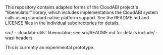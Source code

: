 This repository contains adapted forms of the CloudABI project's "libemulator"
library, which includes implementations the CloudABI system calls using
standard native platform support. See the README.md and LICENSE files in
the individual subdirectories for details.

src/                  - cloudabi-utils' libemulator; see src/README.md for details
include/              - wasi headers

This is currently an experimental prototype.
